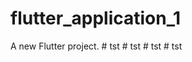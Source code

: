 # flutter_application_1

A new Flutter project.
#   t s t  
 #   t s t  
 #   t s t  
 #   t s t  
 